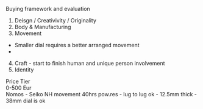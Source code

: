 Buying framework and evaluation 

1) Deisgn / Creativivity / Originality
2) Body & Manufacturing
3) Movement 
* Smaller dial requires a better arranged movement
* 
4) Craft - start to finish human and unique person involvement
5) Identity

Price Tier <br>
0-500 Eur <br>
Nomos - Seiko NH movement 40hrs pow.res - lug to lug ok - 12.5mm thick - 38mm dial is ok

